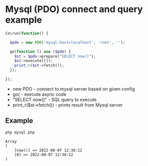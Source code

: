 # Mysql (PDO) connect and query example

```php
Co\run(function() {

  $pdo = new PDO('mysql:host=localhost', 'root', '');

  go(function () use ($pdo) {
    $st = $pdo->prepare("SELECT now()");
    $st->execute([]);
    print_r($st->fetch());
  });

});
```

- new PDO - connect to mysql server based on given config
- go( - execute async code
- "SELECT now()" - SQL query to execute
- print_r($st->fetch()) - prints result from Mysql server


## Example
```php
php mysql.php
```
```
Array
(
    [now()] => 2022-08-07 12:38:12
    [0] => 2022-08-07 12:38:12
)
```